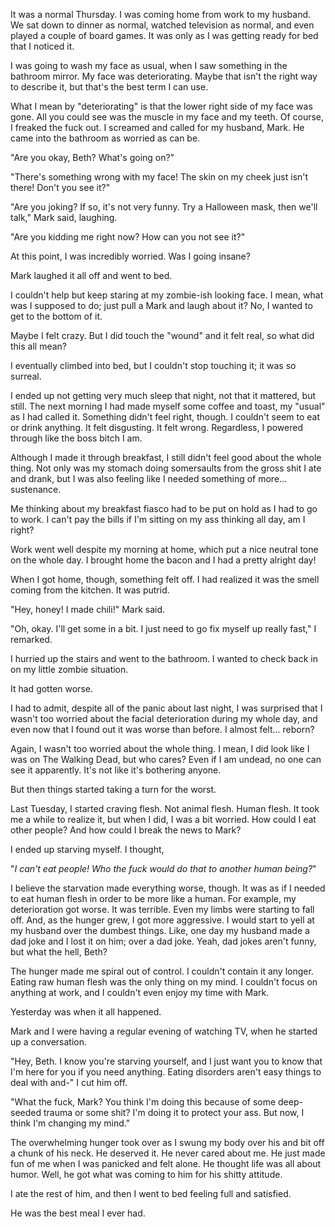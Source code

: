 It was a normal Thursday. I was coming home from work to my husband. We sat down to dinner as normal, watched television as normal, and even played a couple of board games. It was only as I was getting ready for bed that I noticed it.

I was going to wash my face as usual, when I saw something in the bathroom mirror. My face was deteriorating. Maybe that isn't the right way to describe it, but that's the best term I can use.

What I mean by "deteriorating" is that the lower right side of my face was gone. All you could see was the muscle in my face and my teeth. Of course, I freaked the fuck out. I screamed and called for my husband, Mark. He came into the bathroom as worried as can be.

"Are you okay, Beth? What's going on?"

"There's something wrong with my face! The skin on my cheek just isn't there! Don't you see it?"

"Are you joking? If so, it's not very funny. Try a Halloween mask, then we'll talk," Mark said, laughing.

"Are you kidding me right now? How can you not see it?"

At this point, I was incredibly worried. Was I going insane?

Mark laughed it all off and went to bed.

I couldn't help but keep staring at my zombie-ish looking face. I mean, what was I supposed to do; just pull a Mark and laugh about it? No, I wanted to get to the bottom of it.

Maybe I felt crazy. But I did touch the "wound" and it felt real, so what did this all mean?

I eventually climbed into bed, but I couldn't stop touching it; it was so surreal.

I ended up not getting very much sleep that night, not that it mattered, but still. The next morning I had made myself some coffee and toast, my "usual" as I had called it. Something didn't feel right, though. I couldn't seem to eat or drink anything. It felt disgusting. It felt wrong. Regardless, I powered through like the boss bitch I am.

Although I made it through breakfast, I still didn't feel good about the whole thing. Not only was my stomach doing somersaults from the gross shit I ate and drank, but I was also feeling like I needed something of more... sustenance.

Me thinking about my breakfast fiasco had to be put on hold as I had to go to work. I can't pay the bills if I'm sitting on my ass thinking all day, am I right?

Work went well despite my morning at home, which put a nice neutral tone on the whole day. I brought home the bacon and I had a pretty alright day!

When I got home, though, something felt off. I had realized it was the smell coming from the kitchen. It was putrid.

"Hey, honey! I made chili!" Mark said.

"Oh, okay. I'll get some in a bit. I just need to go fix myself up really fast," I remarked.

I hurried up the stairs and went to the bathroom. I wanted to check back in on my little zombie situation.

It had gotten worse.

I had to admit, despite all of the panic about last night, I was surprised that I wasn't too worried about the facial deterioration during my whole day, and even now that I found out it was worse than before. I almost felt... reborn?

Again, I wasn't too worried about the whole thing. I mean, I did look like I was on The Walking Dead, but who cares? Even if I am undead, no one can see it apparently. It's not like it's bothering anyone.

But then things started taking a turn for the worst.

Last Tuesday, I started craving flesh. Not animal flesh. Human flesh. It took me a while to realize it, but when I did, I was a bit worried. How could I eat other people? And how could I break the news to Mark?

I ended up starving myself. I thought,

"*I can't eat people! Who the fuck would do that to another human being?*"

I believe the starvation made everything worse, though. It was as if I needed to eat human flesh in order to be more like a human. For example, my deterioration got worse. It was terrible. Even my limbs were starting to fall off. And, as the hunger grew, I got more aggressive. I would start to yell at my husband over the dumbest things. Like, one day my husband made a dad joke and I lost it on him; over a dad joke. Yeah, dad jokes aren't funny, but what the hell, Beth?

The hunger made me spiral out of control. I couldn't contain it any longer. Eating raw human flesh was the only thing on my mind. I couldn't focus on anything at work, and I couldn't even enjoy my time with Mark.

Yesterday was when it all happened.

Mark and I were having a regular evening of watching TV, when he started up a conversation.

"Hey, Beth. I know you're starving yourself, and I just want you to know that I'm here for you if you need anything. Eating disorders aren't easy things to deal with and-" I cut him off.

"What the fuck, Mark? You think I'm doing this because of some deep-seeded trauma or some shit? I'm doing it to protect your ass. But now, I think I'm changing my mind."

The overwhelming hunger took over as I swung my body over his and bit off a chunk of his neck. He deserved it. He never cared about me. He just made fun of me when I was panicked and felt alone. He thought life was all about humor. Well, he got what was coming to him for his shitty attitude.

I ate the rest of him, and then I went to bed feeling full and satisfied.

He was the best meal I ever had.